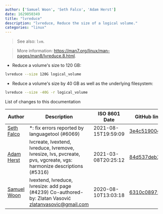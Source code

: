 ```yaml
---
author: ['Samuel Woon', 'Seth Falco', 'Adam Herst']
date: 1629050349
title: "lvreduce"
description: "lvreduce, Reduce the size of a logical volume."
categories: "linux"
---
```

> See also: `lvm`.

> More information: <https://man7.org/linux/man-pages/man8/lvreduce.8.html>.

- Reduce a volume's size to 120 GB:

```bash
lvreduce --size 120G logical_volume
```

- Reduce a volume's size by 40 GB as well as the underlying filesystem:

```bash
lvreduce --size -40G -r logical_volume
```
List of changes to this documentation


Author | Description | ISO 8601 Date | GitHub link
------|-----|-----|-----
[Seth Falco](mailto:seth@falco.fun) | *: fix errors reported by languagetool (#6069) | 2021-08-15T19:59:09 | [3e4c519004a4](https://github.com/tldr-pages/tldr/commit/3e4c519004a471c861cdc609fd7239ee3355671c)
[Adam Herst](mailto:adamherst@adamherst.com) | lvcreate, lvextend, lvreduce, lvremove, lvresize, lvs, pvcreate, pvs, vgcreate, vgs: harmonize descriptions (#5316) | 2021-03-08T20:25:12 | [84d537deb190](https://github.com/tldr-pages/tldr/commit/84d537deb1902fcde2a9a997dc5ec2a859a31ad7)
[Samuel Woon](mailto:samuel.woon@protonmail.com) | lvextend, lvreduce, lvresize: add page (#4239) Co-authored-by: Zlatan Vasović <zlatanvasovic@gmail.com> | 2020-08-10T13:03:18 | [6310c0897540](https://github.com/tldr-pages/tldr/commit/6310c0897540f0ed5769e2589c25165eae9ba359)

